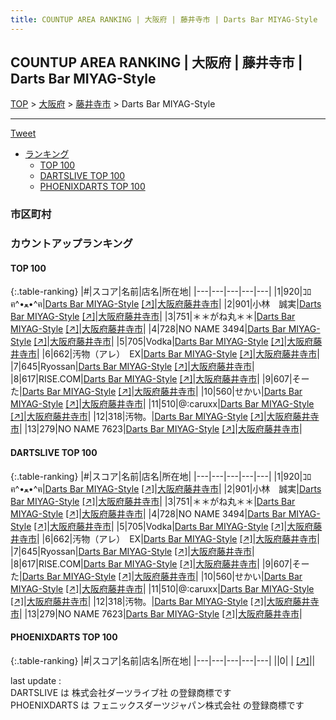 ```yaml
---
title: COUNTUP AREA RANKING | 大阪府 | 藤井寺市 | Darts Bar MIYAG-Style
---
```

## COUNTUP AREA RANKING | 大阪府 | 藤井寺市 | Darts Bar MIYAG-Style

[TOP](/darts/rank/) > [大阪府](/darts/rank/大阪府/) > [藤井寺市](/darts/rank/大阪府/藤井寺市/) > Darts Bar MIYAG-Style

___

<a href="https://twitter.com/share?ref_src=twsrc%5Etfw" data-text="COUNTUP AREA RANKING | 大阪府藤井寺市Darts Bar MIYAG-Style" class="twitter-share-button" data-hashtags="DARTSLIVE,PHOENIXDARTS,darts,ダーツ" data-show-count="false">Tweet</a>

* [ランキング](#カウントアップランキング)
    * [TOP 100](#top-100)
    * [DARTSLIVE TOP 100](#dartslive-top-100)
    * [PHOENIXDARTS TOP 100](#phoenixdarts-top-100)

### 市区町村

<ul>

</ul>

### カウントアップランキング

#### TOP 100



{:.table-ranking}
|#|スコア|名前|店名|所在地|
|---|---|---|---|---|
|1|920|<span class="rank-name-dl">ｺﾛฅ^•ﻌ•^ฅ</span>|<a href="/darts/rank/shops/53eaf1d2c41271aa0d9b047a20a7ba1e.html">Darts Bar MIYAG-Style</a> <a href="https://search.dartslive.com/jp/shop/53eaf1d2c41271aa0d9b047a20a7ba1e">[↗]</a>|<a href="/darts/rank/大阪府/藤井寺市">大阪府藤井寺市</a>|
|2|901|<span class="rank-name-dl">小林　誠実</span>|<a href="/darts/rank/shops/53eaf1d2c41271aa0d9b047a20a7ba1e.html">Darts Bar MIYAG-Style</a> <a href="https://search.dartslive.com/jp/shop/53eaf1d2c41271aa0d9b047a20a7ba1e">[↗]</a>|<a href="/darts/rank/大阪府/藤井寺市">大阪府藤井寺市</a>|
|3|751|<span class="rank-name-dl">＊＊がね丸＊＊</span>|<a href="/darts/rank/shops/53eaf1d2c41271aa0d9b047a20a7ba1e.html">Darts Bar MIYAG-Style</a> <a href="https://search.dartslive.com/jp/shop/53eaf1d2c41271aa0d9b047a20a7ba1e">[↗]</a>|<a href="/darts/rank/大阪府/藤井寺市">大阪府藤井寺市</a>|
|4|728|<span class="rank-name-dl">NO NAME 3494</span>|<a href="/darts/rank/shops/53eaf1d2c41271aa0d9b047a20a7ba1e.html">Darts Bar MIYAG-Style</a> <a href="https://search.dartslive.com/jp/shop/53eaf1d2c41271aa0d9b047a20a7ba1e">[↗]</a>|<a href="/darts/rank/大阪府/藤井寺市">大阪府藤井寺市</a>|
|5|705|<span class="rank-name-dl">Vodka</span>|<a href="/darts/rank/shops/53eaf1d2c41271aa0d9b047a20a7ba1e.html">Darts Bar MIYAG-Style</a> <a href="https://search.dartslive.com/jp/shop/53eaf1d2c41271aa0d9b047a20a7ba1e">[↗]</a>|<a href="/darts/rank/大阪府/藤井寺市">大阪府藤井寺市</a>|
|6|662|<span class="rank-name-dl">汚物（アレ）　EX</span>|<a href="/darts/rank/shops/53eaf1d2c41271aa0d9b047a20a7ba1e.html">Darts Bar MIYAG-Style</a> <a href="https://search.dartslive.com/jp/shop/53eaf1d2c41271aa0d9b047a20a7ba1e">[↗]</a>|<a href="/darts/rank/大阪府/藤井寺市">大阪府藤井寺市</a>|
|7|645|<span class="rank-name-dl">Ryossan</span>|<a href="/darts/rank/shops/53eaf1d2c41271aa0d9b047a20a7ba1e.html">Darts Bar MIYAG-Style</a> <a href="https://search.dartslive.com/jp/shop/53eaf1d2c41271aa0d9b047a20a7ba1e">[↗]</a>|<a href="/darts/rank/大阪府/藤井寺市">大阪府藤井寺市</a>|
|8|617|<span class="rank-name-dl">RISE.COM</span>|<a href="/darts/rank/shops/53eaf1d2c41271aa0d9b047a20a7ba1e.html">Darts Bar MIYAG-Style</a> <a href="https://search.dartslive.com/jp/shop/53eaf1d2c41271aa0d9b047a20a7ba1e">[↗]</a>|<a href="/darts/rank/大阪府/藤井寺市">大阪府藤井寺市</a>|
|9|607|<span class="rank-name-dl">そーた</span>|<a href="/darts/rank/shops/53eaf1d2c41271aa0d9b047a20a7ba1e.html">Darts Bar MIYAG-Style</a> <a href="https://search.dartslive.com/jp/shop/53eaf1d2c41271aa0d9b047a20a7ba1e">[↗]</a>|<a href="/darts/rank/大阪府/藤井寺市">大阪府藤井寺市</a>|
|10|560|<span class="rank-name-dl">せかい</span>|<a href="/darts/rank/shops/53eaf1d2c41271aa0d9b047a20a7ba1e.html">Darts Bar MIYAG-Style</a> <a href="https://search.dartslive.com/jp/shop/53eaf1d2c41271aa0d9b047a20a7ba1e">[↗]</a>|<a href="/darts/rank/大阪府/藤井寺市">大阪府藤井寺市</a>|
|11|510|<span class="rank-name-dl">@:caruxx</span>|<a href="/darts/rank/shops/53eaf1d2c41271aa0d9b047a20a7ba1e.html">Darts Bar MIYAG-Style</a> <a href="https://search.dartslive.com/jp/shop/53eaf1d2c41271aa0d9b047a20a7ba1e">[↗]</a>|<a href="/darts/rank/大阪府/藤井寺市">大阪府藤井寺市</a>|
|12|318|<span class="rank-name-dl">汚物。</span>|<a href="/darts/rank/shops/53eaf1d2c41271aa0d9b047a20a7ba1e.html">Darts Bar MIYAG-Style</a> <a href="https://search.dartslive.com/jp/shop/53eaf1d2c41271aa0d9b047a20a7ba1e">[↗]</a>|<a href="/darts/rank/大阪府/藤井寺市">大阪府藤井寺市</a>|
|13|279|<span class="rank-name-dl">NO NAME 7623</span>|<a href="/darts/rank/shops/53eaf1d2c41271aa0d9b047a20a7ba1e.html">Darts Bar MIYAG-Style</a> <a href="https://search.dartslive.com/jp/shop/53eaf1d2c41271aa0d9b047a20a7ba1e">[↗]</a>|<a href="/darts/rank/大阪府/藤井寺市">大阪府藤井寺市</a>|


#### DARTSLIVE TOP 100



{:.table-ranking}
|#|スコア|名前|店名|所在地|
|---|---|---|---|---|
|1|920|<span class="rank-name-dl">ｺﾛฅ^•ﻌ•^ฅ</span>|<a href="/darts/rank/shops/53eaf1d2c41271aa0d9b047a20a7ba1e.html">Darts Bar MIYAG-Style</a> <a href="https://search.dartslive.com/jp/shop/53eaf1d2c41271aa0d9b047a20a7ba1e">[↗]</a>|<a href="/darts/rank/大阪府/藤井寺市">大阪府藤井寺市</a>|
|2|901|<span class="rank-name-dl">小林　誠実</span>|<a href="/darts/rank/shops/53eaf1d2c41271aa0d9b047a20a7ba1e.html">Darts Bar MIYAG-Style</a> <a href="https://search.dartslive.com/jp/shop/53eaf1d2c41271aa0d9b047a20a7ba1e">[↗]</a>|<a href="/darts/rank/大阪府/藤井寺市">大阪府藤井寺市</a>|
|3|751|<span class="rank-name-dl">＊＊がね丸＊＊</span>|<a href="/darts/rank/shops/53eaf1d2c41271aa0d9b047a20a7ba1e.html">Darts Bar MIYAG-Style</a> <a href="https://search.dartslive.com/jp/shop/53eaf1d2c41271aa0d9b047a20a7ba1e">[↗]</a>|<a href="/darts/rank/大阪府/藤井寺市">大阪府藤井寺市</a>|
|4|728|<span class="rank-name-dl">NO NAME 3494</span>|<a href="/darts/rank/shops/53eaf1d2c41271aa0d9b047a20a7ba1e.html">Darts Bar MIYAG-Style</a> <a href="https://search.dartslive.com/jp/shop/53eaf1d2c41271aa0d9b047a20a7ba1e">[↗]</a>|<a href="/darts/rank/大阪府/藤井寺市">大阪府藤井寺市</a>|
|5|705|<span class="rank-name-dl">Vodka</span>|<a href="/darts/rank/shops/53eaf1d2c41271aa0d9b047a20a7ba1e.html">Darts Bar MIYAG-Style</a> <a href="https://search.dartslive.com/jp/shop/53eaf1d2c41271aa0d9b047a20a7ba1e">[↗]</a>|<a href="/darts/rank/大阪府/藤井寺市">大阪府藤井寺市</a>|
|6|662|<span class="rank-name-dl">汚物（アレ）　EX</span>|<a href="/darts/rank/shops/53eaf1d2c41271aa0d9b047a20a7ba1e.html">Darts Bar MIYAG-Style</a> <a href="https://search.dartslive.com/jp/shop/53eaf1d2c41271aa0d9b047a20a7ba1e">[↗]</a>|<a href="/darts/rank/大阪府/藤井寺市">大阪府藤井寺市</a>|
|7|645|<span class="rank-name-dl">Ryossan</span>|<a href="/darts/rank/shops/53eaf1d2c41271aa0d9b047a20a7ba1e.html">Darts Bar MIYAG-Style</a> <a href="https://search.dartslive.com/jp/shop/53eaf1d2c41271aa0d9b047a20a7ba1e">[↗]</a>|<a href="/darts/rank/大阪府/藤井寺市">大阪府藤井寺市</a>|
|8|617|<span class="rank-name-dl">RISE.COM</span>|<a href="/darts/rank/shops/53eaf1d2c41271aa0d9b047a20a7ba1e.html">Darts Bar MIYAG-Style</a> <a href="https://search.dartslive.com/jp/shop/53eaf1d2c41271aa0d9b047a20a7ba1e">[↗]</a>|<a href="/darts/rank/大阪府/藤井寺市">大阪府藤井寺市</a>|
|9|607|<span class="rank-name-dl">そーた</span>|<a href="/darts/rank/shops/53eaf1d2c41271aa0d9b047a20a7ba1e.html">Darts Bar MIYAG-Style</a> <a href="https://search.dartslive.com/jp/shop/53eaf1d2c41271aa0d9b047a20a7ba1e">[↗]</a>|<a href="/darts/rank/大阪府/藤井寺市">大阪府藤井寺市</a>|
|10|560|<span class="rank-name-dl">せかい</span>|<a href="/darts/rank/shops/53eaf1d2c41271aa0d9b047a20a7ba1e.html">Darts Bar MIYAG-Style</a> <a href="https://search.dartslive.com/jp/shop/53eaf1d2c41271aa0d9b047a20a7ba1e">[↗]</a>|<a href="/darts/rank/大阪府/藤井寺市">大阪府藤井寺市</a>|
|11|510|<span class="rank-name-dl">@:caruxx</span>|<a href="/darts/rank/shops/53eaf1d2c41271aa0d9b047a20a7ba1e.html">Darts Bar MIYAG-Style</a> <a href="https://search.dartslive.com/jp/shop/53eaf1d2c41271aa0d9b047a20a7ba1e">[↗]</a>|<a href="/darts/rank/大阪府/藤井寺市">大阪府藤井寺市</a>|
|12|318|<span class="rank-name-dl">汚物。</span>|<a href="/darts/rank/shops/53eaf1d2c41271aa0d9b047a20a7ba1e.html">Darts Bar MIYAG-Style</a> <a href="https://search.dartslive.com/jp/shop/53eaf1d2c41271aa0d9b047a20a7ba1e">[↗]</a>|<a href="/darts/rank/大阪府/藤井寺市">大阪府藤井寺市</a>|
|13|279|<span class="rank-name-dl">NO NAME 7623</span>|<a href="/darts/rank/shops/53eaf1d2c41271aa0d9b047a20a7ba1e.html">Darts Bar MIYAG-Style</a> <a href="https://search.dartslive.com/jp/shop/53eaf1d2c41271aa0d9b047a20a7ba1e">[↗]</a>|<a href="/darts/rank/大阪府/藤井寺市">大阪府藤井寺市</a>|


#### PHOENIXDARTS TOP 100



{:.table-ranking}
|#|スコア|名前|店名|所在地|
|---|---|---|---|---|
||0|<span class="rank-name-dl"> </span>|<a href="/darts/rank/shops/.html"></a> <a href="">[↗]</a>|<a href="/darts/rank//"></a>|


<div class="footer border-top border-gray-light mt-5 pt-3 text-right text-gray">
    last update : <span style="font-weight: italic" id="foot_last_modified"></span><br />
    DARTSLIVE は 株式会社ダーツライブ社 の登録商標です<br />
    PHOENIXDARTS は フェニックスダーツジャパン株式会社 の登録商標です<br />
</div>

<script src="https://cdnjs.cloudflare.com/ajax/libs/jquery.tablesorter/2.31.3/js/jquery.tablesorter.min.js" integrity="sha512-qzgd5cYSZcosqpzpn7zF2ZId8f/8CHmFKZ8j7mU4OUXTNRd5g+ZHBPsgKEwoqxCtdQvExE5LprwwPAgoicguNg==" crossorigin="anonymous" referrerpolicy="no-referrer"></script>
<link rel="stylesheet" href="https://cdnjs.cloudflare.com/ajax/libs/jquery.tablesorter/2.31.3/css/theme.default.min.css" integrity="sha512-wghhOJkjQX0Lh3NSWvNKeZ0ZpNn+SPVXX1Qyc9OCaogADktxrBiBdKGDoqVUOyhStvMBmJQ8ZdMHiR3wuEq8+w==" crossorigin="anonymous" referrerpolicy="no-referrer" />
<script>
$(function() {
    $(".table-ranking").tablesorter({sortList:[[0, 0]]});
    $("#foot_last_modified").text(formatDate(new Date(document.lastModified), 'yyyy-MM-dd HH:mm:ss'));
});
</script>

<script async src="https://platform.twitter.com/widgets.js" charset="utf-8"></script>